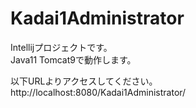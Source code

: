 # Kadai1Administrator
Intellijプロジェクトです。<br>
Java11 Tomcat9で動作します。

以下URLよりアクセスしてください。<br>
http://localhost:8080/Kadai1Administrator/
